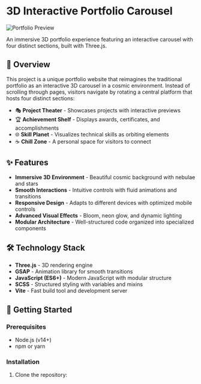 # 3D Interactive Portfolio Carousel

![Portfolio Preview](assets/images/portfolio-preview.jpg)

An immersive 3D portfolio experience featuring an interactive carousel with four distinct sections, built with Three.js.

## 🌟 Overview

This project is a unique portfolio website that reimagines the traditional portfolio as an interactive 3D carousel in a cosmic environment. Instead of scrolling through pages, visitors navigate by rotating a central platform that hosts four distinct sections:

- 🎭 **Project Theater** - Showcases projects with interactive previews
- 🏆 **Achievement Shelf** - Displays awards, certificates, and accomplishments
- 🌐 **Skill Planet** - Visualizes technical skills as orbiting elements
- ☕ **Chill Zone** - A personal space for visitors to connect

## ✨ Features

- **Immersive 3D Environment** - Beautiful cosmic background with nebulae and stars
- **Smooth Interactions** - Intuitive controls with fluid animations and transitions
- **Responsive Design** - Adapts to different devices with optimized mobile controls
- **Advanced Visual Effects** - Bloom, neon glow, and dynamic lighting
- **Modular Architecture** - Well-structured code organized into specialized components

## 🛠️ Technology Stack

- **Three.js** - 3D rendering engine
- **GSAP** - Animation library for smooth transitions
- **JavaScript (ES6+)** - Modern JavaScript with modular structure
- **SCSS** - Structured styling with variables and mixins
- **Vite** - Fast build tool and development server

## 🚀 Getting Started

### Prerequisites

- Node.js (v14+)
- npm or yarn

### Installation

1. Clone the repository:
